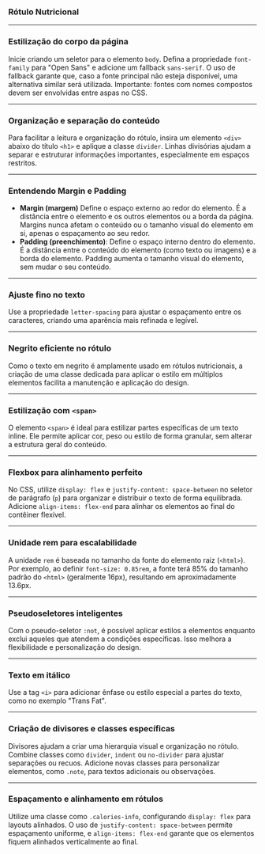 ### Rótulo Nutricional 


---

### Estilização do corpo da página
Inicie criando um seletor para o elemento `body`. Defina a propriedade `font-family` para "Open Sans" e adicione um fallback `sans-serif`. O uso de fallback garante que, caso a fonte principal não esteja disponível, uma alternativa similar será utilizada. Importante: fontes com nomes compostos devem ser envolvidas entre aspas no CSS.

---

### Organização e separação do conteúdo
Para facilitar a leitura e organização do rótulo, insira um elemento `<div>` abaixo do título `<h1>` e aplique a classe `divider`. Linhas divisórias ajudam a separar e estruturar informações importantes, especialmente em espaços restritos.

---

### Entendendo Margin e Padding
- **Margin (margem)** Define o espaço externo ao redor do elemento. É a distância entre o elemento e os outros elementos ou a borda da página. Margins nunca afetam o conteúdo ou o tamanho visual do elemento em si, apenas o espaçamento ao seu redor.
- **Padding (preenchimento)**: Define o espaço interno dentro do elemento. É a distância entre o conteúdo do elemento (como texto ou imagens) e a borda do elemento. Padding aumenta o tamanho visual do elemento, sem mudar o seu conteúdo.

---

### Ajuste fino no texto
Use a propriedade `letter-spacing` para ajustar o espaçamento entre os caracteres, criando uma aparência mais refinada e legível.

---

### Negrito eficiente no rótulo
Como o texto em negrito é amplamente usado em rótulos nutricionais, a criação de uma classe dedicada para aplicar o estilo em múltiplos elementos facilita a manutenção e aplicação do design.

---

### Estilização com `<span>`
O elemento `<span>` é ideal para estilizar partes específicas de um texto inline. Ele permite aplicar cor, peso ou estilo de forma granular, sem alterar a estrutura geral do conteúdo.

---

### Flexbox para alinhamento perfeito
No CSS, utilize `display: flex` e `justify-content: space-between` no seletor de parágrafo (`p`) para organizar e distribuir o texto de forma equilibrada. Adicione `align-items: flex-end` para alinhar os elementos ao final do contêiner flexível.

---

### Unidade rem para escalabilidade
A unidade `rem` é baseada no tamanho da fonte do elemento raiz (`<html>`). Por exemplo, ao definir `font-size: 0.85rem`, a fonte terá 85% do tamanho padrão do `<html>` (geralmente 16px), resultando em aproximadamente 13.6px.

---

### Pseudoseletores inteligentes
Com o pseudo-seletor `:not`, é possível aplicar estilos a elementos enquanto exclui aqueles que atendem a condições específicas. Isso melhora a flexibilidade e personalização do design.

---

### Texto em itálico
Use a tag `<i>` para adicionar ênfase ou estilo especial a partes do texto, como no exemplo "Trans Fat".

---

### Criação de divisores e classes específicas
Divisores ajudam a criar uma hierarquia visual e organização no rótulo. Combine classes como `divider`, `indent` ou `no-divider` para ajustar separações ou recuos. Adicione novas classes para personalizar elementos, como `.note`, para textos adicionais ou observações.

---

### Espaçamento e alinhamento em rótulos
Utilize uma classe como `.calories-info`, configurando `display: flex` para layouts alinhados. O uso de `justify-content: space-between` permite espaçamento uniforme, e `align-items: flex-end` garante que os elementos fiquem alinhados verticalmente ao final.
